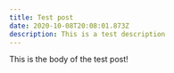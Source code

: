 ```yaml
---
title: Test post
date: 2020-10-08T20:08:01.873Z
description: This is a test description
---
```

This is the body of the test post!
